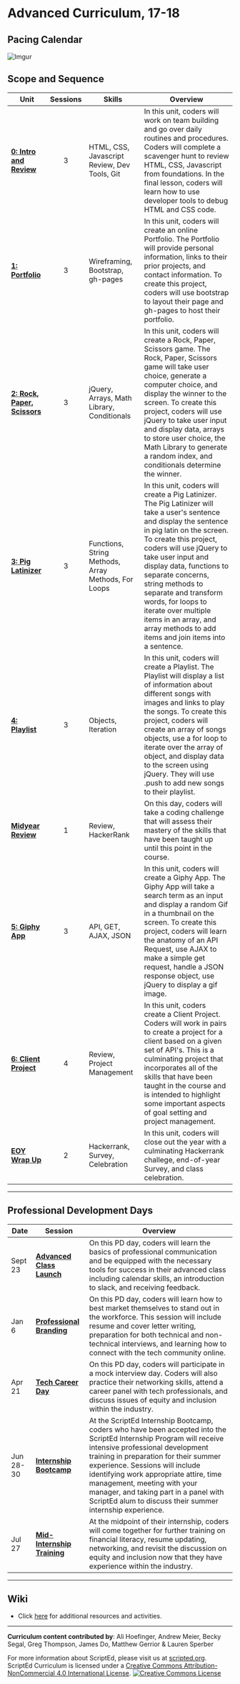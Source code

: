 # Advanced Curriculum, 17-18

## Pacing Calendar
![Imgur](http://i.imgur.com/RcqXUfU.png)

## Scope and Sequence

| Unit  | Sessions | Skills | Overview|
|-------|:-------:|------|------|
| [**0: Intro and Review**](units/unit0)| 3 | HTML, CSS, Javascript Review, Dev Tools, Git| In this unit, coders will work on team building and go over daily routines and procedures. Coders will complete a scavenger hunt to review HTML, CSS, Javascript from foundations. In the final lesson, coders will learn how to use developer tools to debug HTML and CSS code.  |
| [**1: Portfolio**](units/unit1) | 3 | Wireframing, Bootstrap, gh-pages  | In this unit, coders will create an online Portfolio. The Portfolio will provide personal information, links to their prior projects, and contact information. To create this project, coders will use bootstrap to layout their page and gh-pages to host their portfolio. |
| [**2: Rock, Paper, Scissors**](units/unit2) | 3 | jQuery, Arrays, Math Library, Conditionals|In this unit, coders will create a Rock, Paper, Scissors game. The Rock, Paper, Scissors game will take user choice, generate a computer choice, and display the winner to the screen. To create this project, coders will use jQuery to take user input and display data, arrays to store user choice, the Math Library to generate a random index, and conditionals determine the winner.|
| [**3: Pig Latinizer**](units/unit3) | 3 | Functions, String Methods, Array Methods, For Loops| In this unit, coders will create a Pig Latinizer. The Pig Latinizer will take a user's sentence and display the sentence in pig latin on the screen. To create this project, coders will use jQuery to take user input and display data, functions to separate concerns, string methods to separate and transform words, for loops to iterate over multiple items in an array, and array methods to add items and join items into a sentence.|
| [**4: Playlist**](units/unit4) | 3 | Objects, Iteration|In this unit, coders will create a Playlist. The Playlist will display a list of information about different songs with images and links to play the songs. To create this project, coders will create an array of songs objects, use a for loop to iterate over the array of object, and display data to the screen using jQuery. They will use .push to add new songs to their playlist.|
| [**Midyear Review**](units/mid) | 1 | Review, HackerRank | On this day, coders will take a coding challenge that will assess their mastery of the skills that have been taught up until this point in the course.|
| [**5: Giphy App**](units/unit5) | 3 | API, GET, AJAX, JSON | In this unit, coders will create a Giphy App. The Giphy App will take a search term as an input and display a random Gif in a thumbnail on the screen.  To create this project, coders will learn the anatomy of an API Request, use AJAX to make a simple get request, handle a JSON response object, use jQuery to display a gif image.|
| [**6: Client Project**](units/unit7) | 4 | Review, Project Management| In this unit, coders create a Client Project. Coders will work in pairs to create a project for a client based on a given set of API's. This is a culminating project that incorporates all of the skills that have been taught in the course and is intended to highlight some important aspects of goal setting and project management.  |
| [**EOY Wrap Up**](units/eoy) | 2 | Hackerrank, Survey, Celebration | In this unit, coders will close out the year with a culminating Hackerrank challege, end-of-year Survey, and class celebration.|
----

## Professional Development Days

| Date  | Session | Overview|
|-------|-------|------|
| Sept 23 |[**Advanced Class Launch**](pd/1-launch) |On this PD day, coders will learn the basics of professional communication and be equipped with the necessary tools for success in their advanced class including calendar skills, an introduction to slack, and receiving feedback.  | 
| Jan 6 |[**Professional Branding**](pd/2-branding) | On this PD day, coders will learn how to best market themselves to stand out in the workforce. This session will include resume and cover letter writing, preparation for both technical and non-technical interviews, and learning how to connect with the tech community online.  | 
| Apr 21  |[**Tech Career Day**](pd/3-techcareer) | On this PD day, coders will participate in a mock interview day. Coders will also practice their networking skills, attend a career panel with tech professionals, and discuss issues of equity and inclusion within the industry.  | 
| Jun 28-30 |[**Internship Bootcamp**](pd/4-bootcamp) | At the ScriptEd Internship Bootcamp, coders who have been accepted into the ScriptEd Internship Program will receive intensive professional development training in preparation for their summer experience. Sessions will include identifying work appropriate attire, time management, meeting with your manager, and taking part in a panel with ScriptEd alum to discuss their summer internship experience.  | 
| Jul 27 |[**Mid-Internship Training**](pd/5-financialliteracy) | At the midpoint of their internship, coders will come together for further training on financial literacy, resume updating, networking, and revisit the discussion on equity and inclusion now that they have experience within the industry.  | 

----
## Wiki

* Click [here](https://github.com/ScriptEdcurriculum/curriculum17-18/wiki/2.-Advanced) for additional resources and activities.

----
**Curriculum content contributed by**: Ali Hoefinger, Andrew Meier, Becky Segal, Greg Thompson, James Do, Matthew Gerrior & Lauren Sperber

For more information about ScriptEd, please visit us at [scripted.org](https://www.scripted.org). 
<br>
ScriptEd Curriculum is licensed under a <a rel="license" href="http://creativecommons.org/licenses/by-nc/4.0/">Creative Commons Attribution-NonCommercial 4.0 International License</a>. 
<a rel="license" href="http://creativecommons.org/licenses/by-nc/4.0/"><img alt="Creative Commons License" style="border-width:0" src="https://i.creativecommons.org/l/by-nc/4.0/88x31.png" /></a>
